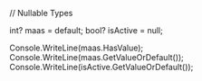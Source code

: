 // Nullable Types

int? maas = default;
bool? isActive = null;

Console.WriteLine(maas.HasValue);
Console.WriteLine(maas.GetValueOrDefault());
Console.WriteLine(isActive.GetValueOrDefault());